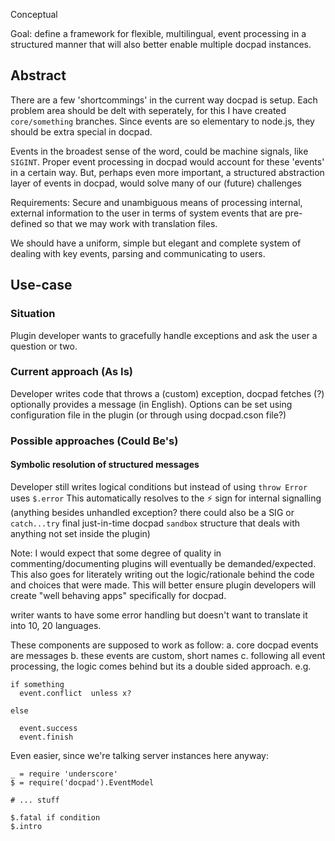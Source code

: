 Conceptual

Goal: define a framework for flexible, multilingual, event processing in a structured manner that will also better enable multiple docpad instances.

## Abstract

There are a few 'shortcommings' in the current way docpad is setup. Each problem area should be delt with seperately, for this I have created `core/something` branches. Since events are so elementary to node.js, they should be extra special in docpad.

Events in the broadest sense of the word, could be machine signals, like `SIGINT`. Proper event processing in docpad would account for these 'events' in a certain way. But, perhaps even more important, a structured abstraction layer of events in docpad, would solve many of our (future) challenges



Requirements: Secure and unambiguous means of processing internal, external information to the user in terms of system events that are pre-defined so that we may work with translation files.

We should have a uniform, simple but elegant and complete system of dealing with
key events, parsing and communicating to users.

## Use-case

### Situation
Plugin developer wants to gracefully handle exceptions and ask the user a question or two.

### Current approach (As Is)
Developer writes code that throws a (custom) exception, docpad fetches (?) optionally provides a message (in English). Options can be set using configuration file in the plugin (or through using docpad.cson file?)

### Possible approaches (Could Be's)

#### Symbolic resolution of structured messages
Developer still writes logical conditions but instead of using `throw Error` uses `$.error` This automatically resolves to the ⚡ sign for internal signalling (anything besides unhandled exception? there could also be a SIG or `catch...try` final just-in-time docpad `sandbox` structure that deals with anything not set inside the plugin)

Note: I would expect that some degree of quality in commenting/documenting plugins will eventually be demanded/expected. This also goes for literately writing out the logic/rationale behind the code and choices that were made. This will better ensure plugin developers will create "well behaving apps" specifically for docpad.


 writer wants to
have some error handling but doesn't want to translate it into 10, 20 languages.

These components are supposed to work as follow:
a. core docpad events are messages
b. these events are custom, short names
c. following all event processing, the logic comes behind but its a double sided approach.
e.g.

```coffee-script
if something
  event.conflict  unless x?

else

  event.success
  event.finish

```

Even easier, since we're talking server instances here anyway:

```coffee-script
_ = require 'underscore'
$ = require('docpad').EventModel

# ... stuff

$.fatal if condition
$.intro


```

